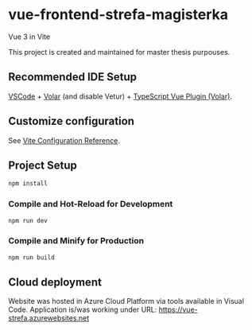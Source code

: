 # vue-frontend-strefa-magisterka

Vue 3 in Vite

This project is created and maintained for master thesis purpouses.

## Recommended IDE Setup

[VSCode](https://code.visualstudio.com/) + [Volar](https://marketplace.visualstudio.com/items?itemName=Vue.volar) (and disable Vetur) + [TypeScript Vue Plugin (Volar)](https://marketplace.visualstudio.com/items?itemName=Vue.vscode-typescript-vue-plugin).

## Customize configuration

See [Vite Configuration Reference](https://vitejs.dev/config/).

## Project Setup

```sh
npm install
```

### Compile and Hot-Reload for Development

```sh
npm run dev
```

### Compile and Minify for Production

```sh
npm run build
```

## Cloud deployment

Website was hosted in Azure Cloud Platform via tools available in Visual Code. Application is/was working under URL: https://vue-strefa.azurewebsites.net
